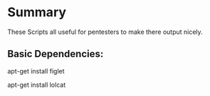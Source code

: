 # Summary
These Scripts all useful for pentesters to make there output nicely.

## Basic Dependencies:

apt-get install figlet

apt-get install lolcat
